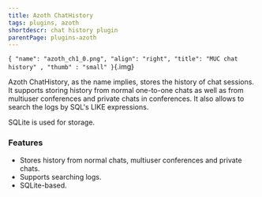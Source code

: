 ```yaml
---
title: Azoth ChatHistory
tags: plugins, azoth
shortdescr: chat history plugin
parentPage: plugins-azoth
---
```


`{ "name": "azoth_ch1_0.png", "align": "right", "title": "MUC chat history" , "thumb" : "small" }`{.img}

Azoth ChatHistory, as the name implies, stores the history of chat
sessions. It supports storing history from normal one-to-one chats as
well as from multiuser conferences and private chats in conferences. It
also allows to search the logs by SQL's LIKE expressions.

SQLite is used for storage.

### Features

- Stores history from normal chats, multiuser conferences and
  private chats.
- Supports searching logs.
- SQLite-based.
